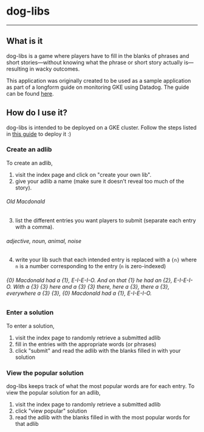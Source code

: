 # dog-libs
---

## What is it
dog-libs is a game where players have to fill in the blanks of phrases and short stories—without knowing what the phrase or short story actually is—resulting in wacky outcomes.

This application was originally created to be used as a sample application as part of a longform guide on monitoring GKE using Datadog. The guide can be found [here](https://datadoghq.com/blog/monitor-google-kubernetes-engine/).

## How do I use it?

dog-libs is intended to be deployed on a GKE cluster. Follow the steps listed in [this guide](https://datadoghq.com/blog/monitor-google-kubernetes-engine/) to deploy it :)

### Create an adlib

To create an adlib,

1. visit the index page and click on "create your own lib".
2. give your adlib a name (make sure it doesn't reveal too much of the story).
###### Old Macdonald
3. list the different entries you want players to submit (separate each entry with a comma).
###### adjective, noun, animal, noise
4. write your lib such that each intended entry is replaced with a `{n}` where `n` is a number corresponding to the entry (`n` is zero-indexed)
###### {0} Macdonald had a {1}, E-I-E-I-O. And on that {1} he had an {2}, E-I-E-I-O. With a {3} {3} here and a {3} {3} there, here a {3}, there a {3}, everywhere a {3} {3}, {0} Macdonald had a {1}, E-I-E-I-O.

### Enter a solution

To enter a solution,

1. visit the index page to randomly retrieve a submitted adlib
2. fill in the entries with the appropriate words (or phrases)
3. click "submit" and read the adlib with the blanks filled in with your solution

### View the popular solution

dog-libs keeps track of what the most popular words are for each entry. To view the popular solution for an adlib,

1. visit the index page to randomly retrieve a submitted adlib
2. click "view popular" solution
3. read the adlib with the blanks filled in with the most popular words for that adlib
